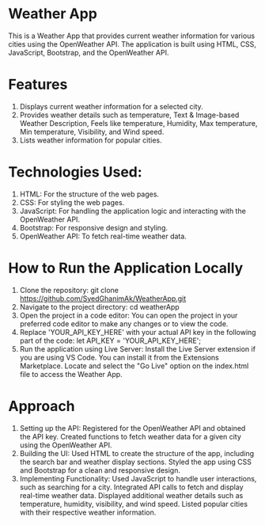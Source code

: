 # Weather App
This is a Weather App that provides current weather information for various cities using the OpenWeather API. The application is built using HTML, CSS, JavaScript, Bootstrap, and the OpenWeather API.

# Features
1. Displays current weather information for a selected city.
2. Provides weather details such as temperature, Text & Image-based Weather Description, Feels like temperature, Humidity, Max temperature, Min temperature, Visibility, and Wind speed.
3. Lists weather information for popular cities.

# Technologies Used:
1. HTML: For the structure of the web pages.
2. CSS: For styling the web pages.
3. JavaScript: For handling the application logic and interacting with the OpenWeather API.
4. Bootstrap: For responsive design and styling.
5. OpenWeather API: To fetch real-time weather data.

# How to Run the Application Locally
1. Clone the repository: git clone https://github.com/SyedGhanimAk/WeatherApp.git
2. Navigate to the project directory: cd weatherApp
3. Open the project in a code editor: You can open the project in your preferred code editor to make any changes or to view the code.
4. Replace 'YOUR_API_KEY_HERE' with your actual API key in the following part of the code: let API_KEY = 'YOUR_API_KEY_HERE';
5. Run the application using Live Server: Install the Live Server extension if you are using VS Code. You can install it from the Extensions Marketplace. Locate and select the "Go Live" option on the index.html file to access the Weather App.

# Approach
1. Setting up the API: Registered for the OpenWeather API and obtained the API key. Created functions to fetch weather data for a given city using the OpenWeather API.
2. Building the UI: Used HTML to create the structure of the app, including the search bar and weather display sections. Styled the app using CSS and Bootstrap for a clean and responsive design.
3. Implementing Functionality: Used JavaScript to handle user interactions, such as searching for a city. Integrated API calls to fetch and display real-time weather data. Displayed additional weather details such as temperature, humidity, visibility, and wind speed. Listed popular cities with their respective weather information.
